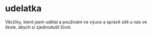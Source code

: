 # udelatka
Věcičky, které jsem udělal a používám ve výuce a správě sítě u nás ve škole, abych si zjednodušil život.
